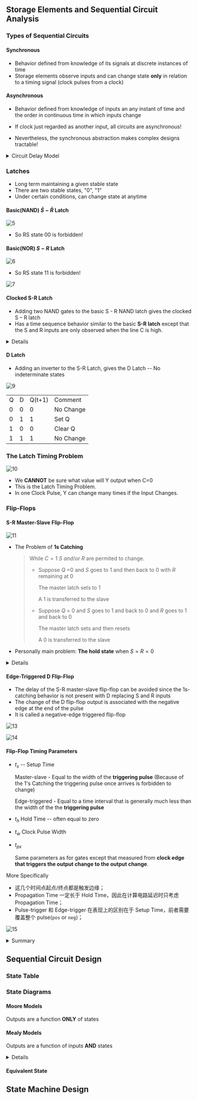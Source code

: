 ## Storage Elements and Sequential Circuit Analysis

### Types of Sequential Circuits

#### Synchronous

* Behavior defined from knowledge of its signals at discrete instances of time
* Storage elements observe inputs and can change state **only** in relation to a timing signal (clock pulses from a clock)

#### Asynchronous

* Behavior defined from knowledge of inputs an any instant of time and the order in continuous time in which inputs change

* If clock just regarded as another input, all circuits are asynchronous!

* Nevertheless, the synchronous abstraction makes complex designs tractable!

<details>
  <summary>Circuit Delay Model</summary>
  <img src="1.png" >
  <img src="2.png" >
  <img src="3.png" >
  <img src="4.png" >
</details>

### Latches

* Long term maintaining a given stable state
* There are two stable states, "0", "1"
* Under certain conditions, can change state at anytime

#### Basic(NAND) $\bar{S}-\bar{R}$ Latch

![5](5.png)

* So RS state 00 is forbidden!

#### Basic(NOR) $S-R$ Latch

![6](6.png)

* So RS state 11 is forbidden!

![7](7.png)

#### Clocked S-R Latch

* Adding two NAND gates to the basic S - R NAND latch gives the clocked S – R latch
* Has a time sequence behavior similar to the basic **S-R latch** except that the S and R inputs are only observed when the line C is high.

<details>
  <summary>Details</summary>
  <img src="8.png" >
</details>

#### D Latch

*  Adding an inverter to the S-R Latch, gives the D Latch  -- No indeterminate states

  ![9](9.png)

  <table>
    <tr>
      <td>Q</td>
      <td>D</td>
      <td>Q(t+1)</td>
      <td>Comment</td>
    </tr>
    <tr>
      <td>0</td>
      <td>0</td>
      <td>0</td>
      <td>No Change</td>
    </tr>
    <tr>
      <td>0</td>
      <td>1</td>
      <td>1</td>
      <td>Set Q</td>
    </tr>
    <tr>
      <td>1</td>
      <td>0</td>
      <td>0</td>
      <td>Clear Q</td>
    </tr>
   	<tr>
      <td>1</td>
      <td>1</td>
      <td>1</td>
      <td>No Change</td>
    </tr>
  </table>

### The Latch Timing Problem

![10](10.png)

* We **CANNOT** be sure what value will Y output when C=0
* This is the Latch Timing Problem.
* In one Clock Pulse, Y can change many times if the Input Changes.

### Flip-Flops

#### S-R Master-Slave Flip-Flop

![11](11.png)

* The Problem of **1s Catching**

  > While $C=1$ $S$ $and/or$ $R$ are permited to change.
  >
  > * Suppose $Q$ =$0$ and $S$ goes to $1$ and then back to $0$ with $R$ remaining at $0$
  >
  >   The master latch sets to $1$
  >
  >   A $1$ is transferred to the slave
  >
  > * Suppose $Q$ = $0$ and $S$ goes to $1$ and back to $0$ and $R$ goes to $1$ and back to $0$
  >
  >   The master latch sets and then resets
  >
  >   A $0$ is transferred to the slave

* Personally main problem: **The hold state** when $S=R=0$

<details>
  <summary>Details</summary>
  <img src="12.png" >
</details>

#### Edge-Triggered D Flip-Flop

* The delay of the S-R master-slave flip-flop can be avoided since the 1s-catching behavior is not present with D replacing S and R inputs
* The change of the D flip-flop output is associated with the negative edge at the end of the pulse 
* It is called a negative-edge triggered flip-flop

![13](13.png)

![14](14.png)

#### Flip-Flop Timing Parameters

* $t_s$ -- Setup Time

  Master-slave - Equal to the width of the **triggering pulse** (Because of the 1's Catching the triggering pulse once arrives is forbidden to change)

  Edge-triggered - Equal to a time interval that is generally much less than the width of the the **triggering pulse**

* $t_h$ Hold Time -- often equal to zero

* $t_w$ Clock Pulse Width

* $t_{px}$

  Same parameters as for gates except that measured from **clock edge that triggers the output change to the output change**.

More Specifically

* 这几个时间点起点/终点都是触发边缘；
* Propagation Time 一定长于 Hold Time，因此在计算电路延迟时只考虑 Propagation Time；
* Pulse-trigger 和 Edge-trigger 在表现上的区别在于 Setup Time，前者需要覆盖整个 pulse(`pos` or `neg`)；

![15](15.png)



<details>
  <summary>Summary</summary>
  <img src="16.png" >
</details>

## Sequential Circuit Design

### State Table

### State Diagrams

#### Moore Models

Outputs are a function **ONLY** of states

#### Mealy Models

Outputs are a function of inputs **AND** states

<details>
  <summary>Details</summary>
  <img src="17.png" >
  <img src="18.png" >
  <img src="19.png" >
</details>

#### Equivalent State



## State Machine Design




